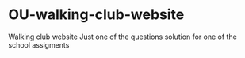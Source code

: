 # OU-walking-club-website
Walking club website
Just one of the questions solution for one of the school assigments
